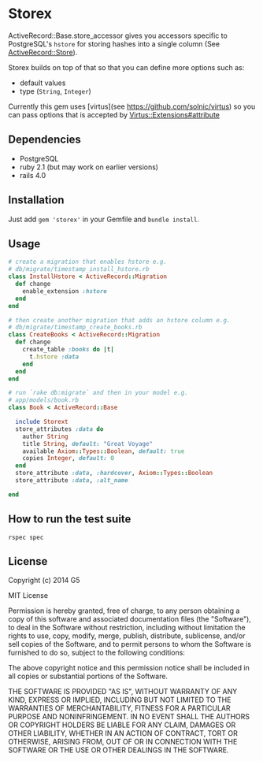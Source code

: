 # Storex

ActiveRecord::Base.store_accessor gives you accessors specific to
PostgreSQL's `hstore` for storing hashes into a single column
(See [ActiveRecord::Store](http://api.rubyonrails.org/classes/ActiveRecord/Store.html)).

Storex builds on top of that so that you can define more options such as:
* default values
* type (`String`, `Integer`)

Currently this gem uses [virtus](see https://github.com/solnic/virtus)
so you can pass options that is accepted by [Virtus::Extensions#attribute](https://github.com/solnic/virtus#using-virtus-with-classes)

## Dependencies
  * PostgreSQL
  * ruby 2.1 (but may work on earlier versions)
  * rails 4.0

## Installation

Just add `gem 'storex'` in your Gemfile and `bundle install`.

## Usage

```ruby
# create a migration that enables hstore e.g.
# db/migrate/timestamp_install_hstore.rb
class InstallHstore < ActiveRecord::Migration
  def change
    enable_extension :hstore
  end
end

# then create another migration that adds an hstore column e.g.
# db/migrate/timestamp_create_books.rb
class CreateBooks < ActiveRecord::Migration
  def change
    create_table :books do |t|
      t.hstore :data
    end
  end
end

# run `rake db:migrate` and then in your model e.g.
# app/models/book.rb
class Book < ActiveRecord::Base

  include Storext
  store_attributes :data do
    author String
    title String, default: "Great Voyage"
    available Axiom::Types::Boolean, default: true
    copies Integer, default: 0
  end
  store_attribute :data, :hardcover, Axiom::Types::Boolean
  store_attribute :data, :alt_name

end
```
## How to run the test suite

```
rspec spec
```

## License

Copyright (c) 2014 G5

MIT License

Permission is hereby granted, free of charge, to any person obtaining a copy of this software and associated documentation files (the "Software"), to deal in the Software without restriction, including without limitation the rights to use, copy, modify, merge, publish, distribute, sublicense, and/or sell copies of the Software, and to permit persons to whom the Software is furnished to do so, subject to the following conditions:

The above copyright notice and this permission notice shall be included in all copies or substantial portions of the Software.

THE SOFTWARE IS PROVIDED "AS IS", WITHOUT WARRANTY OF ANY KIND, EXPRESS OR IMPLIED, INCLUDING BUT NOT LIMITED TO THE WARRANTIES OF MERCHANTABILITY, FITNESS FOR A PARTICULAR PURPOSE AND NONINFRINGEMENT. IN NO EVENT SHALL THE AUTHORS OR COPYRIGHT HOLDERS BE LIABLE FOR ANY CLAIM, DAMAGES OR OTHER LIABILITY, WHETHER IN AN ACTION OF CONTRACT, TORT OR OTHERWISE, ARISING FROM, OUT OF OR IN CONNECTION WITH THE SOFTWARE OR THE USE OR OTHER DEALINGS IN THE SOFTWARE.
